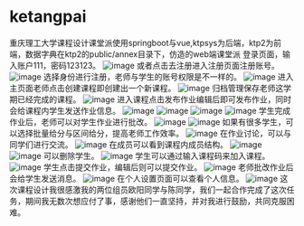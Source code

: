 # ketangpai
重庆理工大学课程设计课堂派使用springboot与vue,ktpsys为后端，ktp2为前端，数据字典在ktp2的public/annex目录下，仿造的web端课堂派
登录页面，输入账户111，密码123123。
![image](https://user-images.githubusercontent.com/66870330/129441123-4a5f2041-b7cd-412d-9a45-87aceefded0d.png)
或者点击去注册进入注册页面注册账号。
![image](https://user-images.githubusercontent.com/66870330/129441144-3528b759-7494-4b51-b443-d81cdf602641.png)
选择身份进行注册，老师与学生的账号权限是不一样的。
![image](https://user-images.githubusercontent.com/66870330/129441169-adae4a27-ba6a-4487-8cae-3a354a2e0185.png)
进入主页面老师点击创建课程即创建出一个新课程。
![image](https://user-images.githubusercontent.com/66870330/129441190-0e9869a4-b0aa-4f69-b026-7af29bbfb7ec.png)
归档管理保存老师这学期已经完成的课程。
![image](https://user-images.githubusercontent.com/66870330/129441254-8a8d0cbc-8131-4f6c-b0a6-7a4e2149becb.png)
进入课程点击发布作业编辑后即可发布作业，同时会给课程内学生发送作业信息。
![image](https://user-images.githubusercontent.com/66870330/129441268-505d2999-0a2b-471e-9b02-b9aeeeb85964.png)
![image](https://user-images.githubusercontent.com/66870330/129441300-7378292d-a698-4e89-a1bd-06492eea72f3.png)
![image](https://user-images.githubusercontent.com/66870330/129441307-3c27f757-0150-417b-90f3-645bc4a908da.png)
![image](https://user-images.githubusercontent.com/66870330/129441390-f447c86e-529e-4f8c-b0a1-165b02ae7a87.png)
学生完成作业后，老师可以对学生作业进行批改。
![image](https://user-images.githubusercontent.com/66870330/129441436-183db49c-eb62-4b6c-a616-0cb75b3ec90a.png)
![image](https://user-images.githubusercontent.com/66870330/129441450-70ad5da5-8c4f-4d9c-bf9b-b145af62048b.png)
如果有很多学生，可以选择批量给分与区间给分，提高老师工作效率。
![image](https://user-images.githubusercontent.com/66870330/129441479-e305b785-d865-4f76-9bec-a9c56918e38d.png)
在作业讨论，可以与同学们进行交流。
![image](https://user-images.githubusercontent.com/66870330/129441501-d7828654-ed71-4a9b-bae4-9c8486afae86.png)
在成员可以看到课程内成员结构。
![image](https://user-images.githubusercontent.com/66870330/129441517-04514e4f-166e-486f-9292-0090394197b7.png)
![image](https://user-images.githubusercontent.com/66870330/129441523-7b6b0003-19e4-4420-8a6e-e28199fb6493.png)
可以删除学生。
![image](https://user-images.githubusercontent.com/66870330/129441527-2af98a1e-6489-40ed-bfa4-ddca78e16f2e.png)
学生可以通过输入课程码来加入课程。
![image](https://user-images.githubusercontent.com/66870330/129441549-dc51f8b9-c5cb-4169-b680-4cd8a5e44e9f.png)
学生点击提交作业，编辑后则可以提交作业。
![image](https://user-images.githubusercontent.com/66870330/129441418-cf876cb0-8748-486d-be9c-e0d20e0a462d.png)
老师批改作业后会给学生发送消息。
![image](https://user-images.githubusercontent.com/66870330/129441584-982a530d-f615-48f6-9d6d-20abad573c39.png)
在个人设置页面可以查看个人信息。
![image](https://user-images.githubusercontent.com/66870330/129441595-e74f9ca1-af38-49fa-9d49-1efad6339d5d.png)
这次课程设计我很感激我的两位组员欧阳同学与陈同学，我们一起合作完成了这次任务，期间我无数次想应付了事，感谢他们一直坚持，并对我进行鼓励，共同克服困难。
